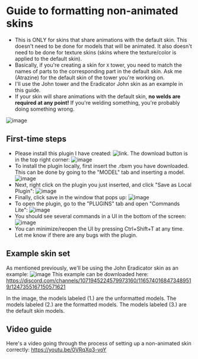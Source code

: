 # Guide to formatting non-animated skins
- This is ONLY for skins that share animations with the default skin. This doesn't need to be done for models that will be animated. It also doesn't need to be done for texture skins (skins where the texture/color is applied to the default skin).
- Basically, if you're creating a skin for `X` tower, you need to match the names of parts to the corresponding part in the default skin. Ask me (Atrazine) for the default skin of the tower you're working on.
- I'll use the John tower and the Eradicator John skin as an example in this guide.
- If your skin will share animations with the default skin, **no welds are required at any point!** If you're welding something, you're probably doing something wrong.

![image](https://github.com/AtrazineC/TDX-Collaborator-Resources/assets/53621618/b82b71f7-12d5-4c79-8e95-bd8ede886b7c)

## First-time steps
- Please install this plugin I have created: ![link](https://github.com/AtrazineC/TDX-Collaborator-Resources/blob/main/TDX%20Plugin%20Lite.rbxm). The download button is in the top right corner:
![image](https://github.com/AtrazineC/TDX-Collaborator-Resources/assets/53621618/eb487bd1-3040-4033-9234-6261db1fbb4c)
- To install the plugin locally, first insert the .rbxm you have downloaded. This can be done by going to the "MODEL" tab and inserting a model.
![image](https://github.com/AtrazineC/TDX-Collaborator-Resources/assets/53621618/a8b5f4c1-007b-40d6-bc2c-adca70d78c97)
- Next, right click on the plugin you just inserted, and click "Save as Local Plugin":
![image](https://github.com/AtrazineC/TDX-Collaborator-Resources/assets/53621618/49275a6f-04a7-4b14-b05b-ce27720c17ef)
- Finally, click save in the window that pops up:
![image](https://github.com/AtrazineC/TDX-Collaborator-Resources/assets/53621618/b32f41f4-a544-4973-a29d-b3a5ec419277)
- To open the plugin, go to the "PLUGINS" tab and open "Commands Lite":
![image](https://github.com/AtrazineC/TDX-Collaborator-Resources/assets/53621618/e843e267-bb5e-4985-bf83-f1694e3897cb)
- You should see several commands in a UI in the bottom of the screen:
![image](https://github.com/AtrazineC/TDX-Collaborator-Resources/assets/53621618/b3601479-b04f-4067-9930-42e2f658faf0)
- You can minimize/reopen the UI by pressing Ctrl+Shift+T at any time. Let me know if there are any bugs with the plugin.

## Example skin set
As mentioned previously, we'll be using the John Eradicator skin as an example:
![image](https://github.com/AtrazineC/TDX-Collaborator-Resources/assets/53621618/f4819681-7c50-48d6-b71c-1c8b5a12ee4a)
This example can be downloaded here: https://discord.com/channels/1071945224579973160/1165740168473489519/1247355167150571621

In the image, the models labeled (1.) are the unformatted models. The models labeled (2.) are the formatted models. The models labeled (3.) are the default skin models.

## Video guide
Here's a video going through the process of setting up a non-animated skin correctly: https://youtu.be/0VRqXq3-voY
